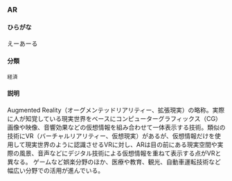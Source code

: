 <div style="display:none;">

## [あ行](securities-terms?id=あ行)
## [か行](securities-terms?id=か行)
## [さ行](securities-terms?id=さ行)
## [た行](securities-terms?id=た行)
## [な行](securities-terms?id=な行)
## [は行](securities-terms?id=は行)
## [ま行](securities-terms?id=ま行)
## [や行](securities-terms?id=や行)
## [ら行](securities-terms?id=ら行)
## [わ行](securities-terms?id=わ行)
## [英数字・記号](securities-terms?id=英数字・記号)

</div>

### AR

#### ひらがな

えーあーる

#### 分類

`経済`

#### 説明

Augmented Reality（オーグメンテッドリアリティー、拡張現実）の略称。実際に人が知覚している現実世界をベースにコンピューターグラフィックス（CG）画像や映像、音響効果などの仮想情報を組み合わせて一体表示する技術。類似の技術にVR（バーチャルリアリティー、仮想現実）があるが、仮想情報だけを使用して現実世界のように認識させるVRに対し、ARは目の前にある現実空間や実際の風景、音声などにデジタル技術による仮想情報を重ねて表示する点がVRと異なる。 ゲームなど娯楽分野のほか、医療や教育、観光、自動車運転技術など幅広い分野での活用が進んでいる。

